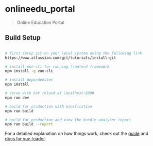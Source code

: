 # onlineedu_portal

> Online Education Portal

## Build Setup

``` bash

# first setup git on your local system using the following link
https://www.atlassian.com/git/tutorials/install-git

# install vue-cli for running frontend framework
npm install -g vue-cli

# install dependencies
npm install

# serve with hot reload at localhost:8080
npm run dev

# build for production with minification
npm run build

# build for production and view the bundle analyzer report
npm run build --report
```

For a detailed explanation on how things work, check out the [guide](http://vuejs-templates.github.io/webpack/) and [docs for vue-loader](http://vuejs.github.io/vue-loader).
